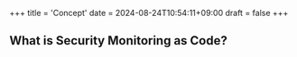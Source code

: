 +++
title = 'Concept'
date = 2024-08-24T10:54:11+09:00
draft = false
+++

## What is Security Monitoring as Code?

